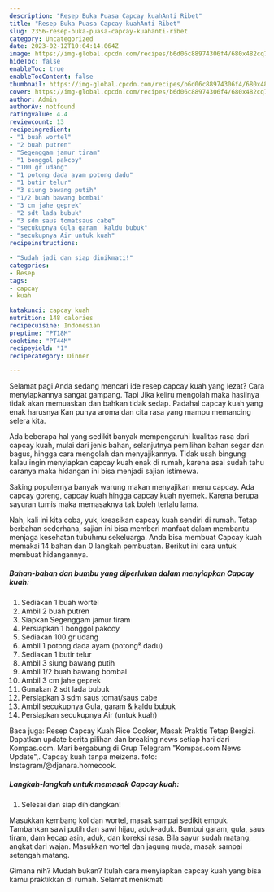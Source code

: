 ```yaml
---
description: "Resep Buka Puasa Capcay kuahAnti Ribet"
title: "Resep Buka Puasa Capcay kuahAnti Ribet"
slug: 2356-resep-buka-puasa-capcay-kuahanti-ribet
category: Uncategorized
date: 2023-02-12T10:04:14.064Z
image: https://img-global.cpcdn.com/recipes/b6d06c88974306f4/680x482cq70/capcay-kuah-foto-resep-utama.jpg
hideToc: false
enableToc: true
enableTocContent: false
thumbnail: https://img-global.cpcdn.com/recipes/b6d06c88974306f4/680x482cq70/capcay-kuah-foto-resep-utama.jpg
cover: https://img-global.cpcdn.com/recipes/b6d06c88974306f4/680x482cq70/capcay-kuah-foto-resep-utama.jpg
author: Admin
authorAv: notfound
ratingvalue: 4.4
reviewcount: 13
recipeingredient:
- "1 buah wortel"
- "2 buah putren"
- "Segenggam jamur tiram"
- "1 bonggol pakcoy"
- "100 gr udang"
- "1 potong dada ayam potong dadu"
- "1 butir telur"
- "3 siung bawang putih"
- "1/2 buah bawang bombai"
- "3 cm jahe geprek"
- "2 sdt lada bubuk"
- "3 sdm saus tomatsaus cabe"
- "secukupnya Gula garam  kaldu bubuk"
- "secukupnya Air untuk kuah"
recipeinstructions:

- "Sudah jadi dan siap dinikmati!"
categories:
- Resep
tags:
- capcay
- kuah

katakunci: capcay kuah 
nutrition: 148 calories
recipecuisine: Indonesian
preptime: "PT18M"
cooktime: "PT44M"
recipeyield: "1"
recipecategory: Dinner

---
```



Selamat pagi Anda sedang mencari ide resep capcay kuah yang lezat? Cara menyiapkannya sangat gampang. Tapi Jika keliru mengolah maka hasilnya tidak akan memuaskan dan bahkan tidak sedap. Padahal capcay kuah yang enak harusnya Kan punya aroma dan cita rasa yang mampu memancing selera kita.


Ada beberapa hal yang sedikit banyak mempengaruhi kualitas rasa dari capcay kuah, mulai dari jenis bahan, selanjutnya pemilihan bahan segar dan bagus, hingga cara mengolah dan menyajikannya. Tidak usah bingung kalau ingin menyiapkan capcay kuah enak di rumah, karena asal sudah tahu caranya maka hidangan ini bisa menjadi sajian istimewa.

Saking populernya banyak warung makan menyajikan menu capcay. Ada capcay goreng, capcay kuah hingga capcay kuah nyemek. Karena berupa sayuran tumis maka memasaknya tak boleh terlalu lama.


Nah, kali ini kita coba, yuk, kreasikan capcay kuah sendiri di rumah. Tetap berbahan sederhana, sajian ini bisa memberi manfaat dalam membantu menjaga kesehatan tubuhmu sekeluarga. Anda bisa membuat Capcay kuah memakai 14 bahan dan 0 langkah pembuatan. Berikut ini cara untuk membuat hidangannya.

<!--inarticleads1-->

##### Bahan-bahan dan bumbu yang diperlukan dalam menyiapkan Capcay kuah:

1. Sediakan 1 buah wortel
1. Ambil 2 buah putren
1. Siapkan Segenggam jamur tiram
1. Persiapkan 1 bonggol pakcoy
1. Sediakan 100 gr udang
1. Ambil 1 potong dada ayam (potong² dadu)
1. Sediakan 1 butir telur
1. Ambil 3 siung bawang putih
1. Ambil 1/2 buah bawang bombai
1. Ambil 3 cm jahe geprek
1. Gunakan 2 sdt lada bubuk
1. Persiapkan 3 sdm saus tomat/saus cabe
1. Ambil secukupnya Gula, garam &amp; kaldu bubuk
1. Persiapkan secukupnya Air (untuk kuah)


Baca juga: Resep Capcay Kuah Rice Cooker, Masak Praktis Tetap Bergizi. Dapatkan update berita pilihan dan breaking news setiap hari dari Kompas.com. Mari bergabung di Grup Telegram &#34;Kompas.com News Update&#34;,. Capcay kuah tanpa meizena. foto: Instagram/@djanara.homecook. 

<!--inarticleads2-->

##### Langkah-langkah untuk memasak Capcay kuah:


1. Selesai dan siap dihidangkan!

Masukkan kembang kol dan wortel, masak sampai sedikit empuk. Tambahkan sawi putih dan sawi hijau, aduk-aduk. Bumbui garam, gula, saus tiram, dam kecap asin, aduk, dan koreksi rasa. Bila sayur sudah matang, angkat dari wajan. Masukkan wortel dan jagung muda, masak sampai setengah matang. 

Gimana nih? Mudah bukan? Itulah cara menyiapkan capcay kuah yang bisa kamu praktikkan di rumah. Selamat menikmati

